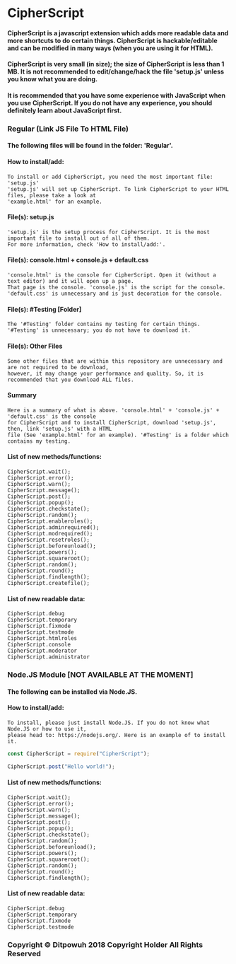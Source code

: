 # CipherScript

#### CipherScript is a javascript extension which adds more readable data and more shortcuts to do certain things. CipherScript is hackable/editable and can be modified in many ways (when you are using it for HTML).
#### CipherScript is very small (in size); the size of CipherScript is less than 1 MB. It is not recommended to edit/change/hack the file 'setup.js' unless you know what you are doing.
#### It is recommended that you have some experience with JavaScript when you use CipherScript. If you do not have any experience, you should definitely learn about JavaScript first.

### Regular (Link JS File To HTML File)
#### The following files will be found in the folder: 'Regular'.

#### How to install/add:
```
To install or add CipherScript, you need the most important file: 'setup.js'
'setup.js' will set up CipherScript. To link CipherScript to your HTML files, please take a look at
'example.html' for an example.
```
#### File(s): setup.js
```
'setup.js' is the setup process for CipherScript. It is the most important file to install out of all of them.
For more information, check 'How to install/add:'.
```
#### File(s): console.html + console.js + default.css
```
'console.html' is the console for CipherScript. Open it (without a text editor) and it will open up a page.
That page is the console. 'console.js' is the script for the console.
'default.css' is unnecessary and is just decoration for the console.
```
#### File(s): #Testing [Folder]
```
The '#Testing' folder contains my testing for certain things.
'#Testing' is unnecessary; you do not have to download it.
```
#### File(s): Other Files
```
Some other files that are within this repository are unnecessary and are not required to be download,
however, it may change your performance and quality. So, it is recommended that you download ALL files.
```
#### Summary
```
Here is a summary of what is above. 'console.html' + 'console.js' + 'default.css' is the console
for CipherScript and to install CipherScript, download 'setup.js', then, link 'setup.js' with a HTML
file (See 'example.html' for an example). '#Testing' is a folder which contains my testing.
```
#### List of new methods/functions:
```
CipherScript.wait();
CipherScript.error();
CipherScript.warn();
CipherScript.message();
CipherScript.post();
CipherScript.popup();
CipherScript.checkstate();
CipherScript.random();
CipherScript.enableroles();
CipherScript.adminrequired();
CipherScript.modrequired();
CipherScript.resetroles();
CipherScript.beforeunload();
CipherScript.powers();
CipherScript.squareroot();
CipherScript.random();
CipherScript.round();
CipherScript.findlength();
CipherScript.createfile();
```
#### List of new readable data:
```
CipherScript.debug
CipherScript.temporary
CipherScript.fixmode
CipherScript.testmode
CipherScript.htmlroles
CipherScript.console
CipherScript.moderator
CipherScript.administrator
```

### Node.JS Module [NOT AVAILABLE AT THE MOMENT]
#### The following can be installed via Node.JS.

#### How to install/add:
```
To install, please just install Node.JS. If you do not know what Node.JS or how to use it,
please head to: https://nodejs.org/. Here is an example of to install it.
```
```javascript
const CipherScript = require("CipherScript");

CipherScript.post("Hello world!");
```
#### List of new methods/functions:
```
CipherScript.wait();
CipherScript.error();
CipherScript.warn();
CipherScript.message();
CipherScript.post();
CipherScript.popup();
CipherScript.checkstate();
CipherScript.random();
CipherScript.beforeunload();
CipherScript.powers();
CipherScript.squareroot();
CipherScript.random();
CipherScript.round();
CipherScript.findlength();
```
#### List of new readable data:
```
CipherScript.debug
CipherScript.temporary
CipherScript.fixmode
CipherScript.testmode
```

### Copyright © Ditpowuh 2018 Copyright Holder All Rights Reserved
